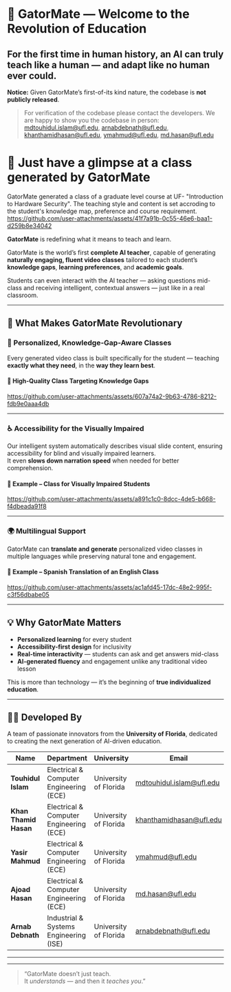 # 🐊 GatorMate — Welcome to the Revolution of Education
## For the first time in human history, an AI can truly **teach like a human — and adapt like no human ever could**.

**Notice:** Given GatorMate’s first-of-its kind nature, the codebase is **not publicly released**.  
> For verification of the codebase please contact the developers. We are happy to show you the codebase in person:  
> mdtouhidul.islam@ufl.edu, arnabdebnath@ufl.edu, khanthamidhasan@ufl.edu, ymahmud@ufl.edu, md.hasan@ufl.edu
# 🎥 Just have a glimpse at a class generated by GatorMate  
GatorMate generated a class of a graduate level course at UF- "Introduction to Hardware Security". The teaching style and content is set accroding to the student's knowledge map, preference and course requirement.
https://github.com/user-attachments/assets/41f7a91b-0c55-46e6-baa1-d259b8e34042  

**GatorMate** is redefining what it means to teach and learn.  

GatorMate is the world’s first **complete AI teacher**, capable of generating **naturally engaging, fluent video classes** tailored to each student’s **knowledge gaps**, **learning preferences**, and **academic goals**.

Students can even interact with the AI teacher — asking questions mid-class and receiving intelligent, contextual answers — just like in a real classroom.

---

## 🎯 What Makes GatorMate Revolutionary

### 🧠 Personalized, Knowledge-Gap-Aware Classes  
Every generated video class is built specifically for the student — teaching **exactly what they need**, in the **way they learn best**.

#### 🎥 High-Quality Class Targeting Knowledge Gaps  
https://github.com/user-attachments/assets/607a74a2-9b63-4786-8212-fdb9e0aaa4db  

---

### ♿ Accessibility for the Visually Impaired  
Our intelligent system automatically describes visual slide content, ensuring accessibility for blind and visually impaired learners.  
It even **slows down narration speed** when needed for better comprehension.

#### 🎥 Example – Class for Visually Impaired Students  
https://github.com/user-attachments/assets/a891c1c0-8dcc-4de5-b668-f4dbeada91f8  

---

### 🌍 Multilingual Support  
GatorMate can **translate and generate** personalized video classes in multiple languages while preserving natural tone and engagement.

#### 🎥 Example – Spanish Translation of an English Class  
https://github.com/user-attachments/assets/ac1afd45-17dc-48e2-995f-c3f56dbabe05  

---

## 💡 Why GatorMate Matters

- **Personalized learning** for every student  
- **Accessibility-first design** for inclusivity  
- **Real-time interactivity** — students can ask and get answers mid-class  
- **AI-generated fluency** and engagement unlike any traditional video lesson  

This is more than technology — it’s the beginning of **true individualized education**.

---

## 👩‍💻 Developed By

A team of passionate innovators from the **University of Florida**, dedicated to creating the next generation of AI-driven education.

| Name | Department | University | Email |
|------|-------------|-------------|--------|
| **Touhidul Islam** | Electrical & Computer Engineering (ECE) | University of Florida | [mdtouhidul.islam@ufl.edu](mailto:mdtouhidul.islam@ufl.edu) |
| **Khan Thamid Hasan** | Electrical & Computer Engineering (ECE) | University of Florida | [khanthamidhasan@ufl.edu](mailto:khanthamidhasan@ufl.edu) |
| **Yasir Mahmud** | Electrical & Computer Engineering (ECE) | University of Florida | [ymahmud@ufl.edu](mailto:ymahmud@ufl.edu) |
| **Ajoad Hasan** | Electrical & Computer Engineering (ECE) | University of Florida | [md.hasan@ufl.edu](mailto:md.hasan@ufl.edu) |
| **Arnab Debnath** | Industrial & Systems Engineering (ISE) | University of Florida | [arnabdebnath@ufl.edu](mailto:arnabdebnath@ufl.edu) |

---


---

> “GatorMate doesn’t just teach.  
> It *understands* — and then it *teaches you*.”



